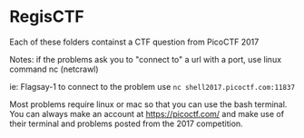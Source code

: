 # RegisCTF
Each of these folders containst a CTF question from PicoCTF 2017

Notes: if the problems ask you to "connect to" a url with a port, use linux command nc (netcrawl)

ie: Flagsay-1 to connect to the problem use ```nc shell2017.picoctf.com:11837```

Most problems require linux or mac so that you can use the bash terminal. You can always make an account at https://picoctf.com/ and make use of their terminal and problems posted from the 2017 competition.
